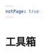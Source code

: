 ```yaml
---
notPage: true
---
```


# 工具箱


<LinkNavigation typeName="聚合工具" :list="[
    {
        title: '在线工具',
        icon: 'https://tool.lu/favicon.ico',
        desc: '聚合了工作中常用的转换工具',
        url: 'https://tool.lu/',
    },
]" />